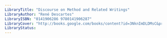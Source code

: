 ```yaml
---
LibraryTitle: "Discourse on Method and Related Writings"
LibraryAuthor: "René Descartes"
LibraryISBN: "0141906286 9780141906287"
LibraryCover: "http://books.google.com/books/content?id=3NknImDLDMsC&printsec=frontcover&img=1&zoom=1&source=gbs_api"
LibraryStatus:
---
```

